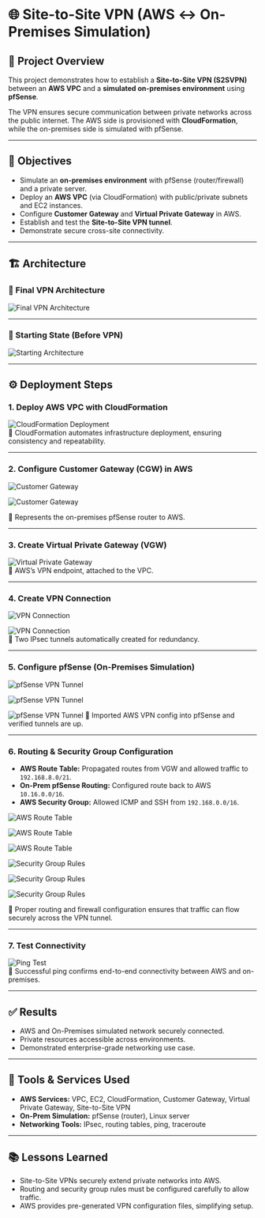 # 🌐 Site-to-Site VPN (AWS ↔ On-Premises Simulation)

## 📝 Project Overview  
This project demonstrates how to establish a **Site-to-Site VPN (S2SVPN)** between an **AWS VPC** and a **simulated on-premises environment** using **pfSense**.  

The VPN ensures secure communication between private networks across the public internet. The AWS side is provisioned with **CloudFormation**, while the on-premises side is simulated with pfSense.  

---

## 🎯 Objectives
- Simulate an **on-premises environment** with pfSense (router/firewall) and a private server.  
- Deploy an **AWS VPC** (via CloudFormation) with public/private subnets and EC2 instances.  
- Configure **Customer Gateway** and **Virtual Private Gateway** in AWS.  
- Establish and test the **Site-to-Site VPN tunnel**.  
- Demonstrate secure cross-site connectivity.  

---

## 🏗️ Architecture  

### 🔹 Final VPN Architecture  
![Final VPN Architecture](S2SVPNArchitecture.png)  

---

### 🔹 Starting State (Before VPN)  
![Starting Architecture](CloudFormationArchitecture.png)  

---

## ⚙️ Deployment Steps  

### 1. **Deploy AWS VPC with CloudFormation**  
![CloudFormation Deployment](CloudFormation.png)  
📝 CloudFormation automates infrastructure deployment, ensuring consistency and repeatability.  

---

### 2. **Configure Customer Gateway (CGW) in AWS**  
![Customer Gateway](Customergateway1.png)  

![Customer Gateway](Customergateway2.png) 

📝 Represents the on-premises pfSense router to AWS.  

---

### 3. **Create Virtual Private Gateway (VGW)**  
![Virtual Private Gateway](Virtualgateway.png)  
📝 AWS’s VPN endpoint, attached to the VPC.  

---

### 4. **Create VPN Connection**  
![VPN Connection](VPNconnection1.png) 

![VPN Connection](VPNconnection2.png)  
📝 Two IPsec tunnels automatically created for redundancy.  

---

### 5. **Configure pfSense (On-Premises Simulation)**  
![pfSense VPN Tunnel](pfsense.png)

![pfSense VPN Tunnel](pfsense2.png)

![pfSense VPN Tunnel](pfsense1.png)
📝 Imported AWS VPN config into pfSense and verified tunnels are up.  

---

### 6. **Routing & Security Group Configuration**  

- **AWS Route Table:** Propagated routes from VGW and allowed traffic to `192.168.8.0/21`.  
- **On-Prem pfSense Routing:** Configured route back to AWS `10.16.0.0/16`.  
- **AWS Security Group:** Allowed ICMP and SSH from `192.168.0.0/16`.  

![AWS Route Table](Routepropagation.png)

![AWS Route Table](Rtaws.png)  

![AWS Route Table](Rtonpremprivate.png)  


![Security Group Rules](AwsSecuritygroup.png)  

![Security Group Rules](Onpremsecuritygroup.png)

![Security Group Rules](Onpremroutersecuritygroup.png)

📝 Proper routing and firewall configuration ensures that traffic can flow securely across the VPN tunnel.  

---

### 7. **Test Connectivity**  
![Ping Test](s2sTest.png)  
📝 Successful ping confirms end-to-end connectivity between AWS and on-premises.  

---

## ✅ Results
- AWS and On-Premises simulated network securely connected.  
- Private resources accessible across environments.  
- Demonstrated enterprise-grade networking use case.  

---

## 🚀 Tools & Services Used
- **AWS Services:** VPC, EC2, CloudFormation, Customer Gateway, Virtual Private Gateway, Site-to-Site VPN  
- **On-Prem Simulation:** pfSense (router), Linux server  
- **Networking Tools:** IPsec, routing tables, ping, traceroute  

---

## 📚 Lessons Learned
- Site-to-Site VPNs securely extend private networks into AWS.  
- Routing and security group rules must be configured carefully to allow traffic.  
- AWS provides pre-generated VPN configuration files, simplifying setup.  
